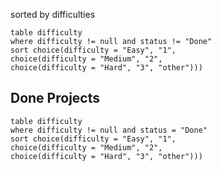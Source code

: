 sorted by difficulties

```dataview
table difficulty
where difficulty != null and status != "Done"
sort choice(difficulty = "Easy", "1",
choice(difficulty = "Medium", "2",
choice(difficulty = "Hard", "3", "other")))
```


## Done Projects

```dataview
table difficulty
where difficulty != null and status = "Done"
sort choice(difficulty = "Easy", "1",
choice(difficulty = "Medium", "2",
choice(difficulty = "Hard", "3", "other")))
```